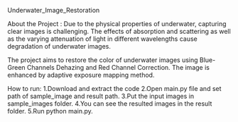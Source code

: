 Underwater_Image_Restoration

About the Project :
Due to the physical properties of underwater, capturing clear images is challenging.
The effects of absorption and scattering as well as the varying attenuation of light in
different wavelengths cause degradation of underwater images. 

The project aims to restore the color of underwater images using Blue-Green Channels Dehazing
and Red Channel Correction. The image is enhanced by adaptive exposure mapping method.

How to run:
1.Download and extract the code
2.Open main.py file and set path of sample_image and result path.
3.Put the input images in sample_images folder.
4.You can see the resulted images in the result folder.
5.Run python main.py.
